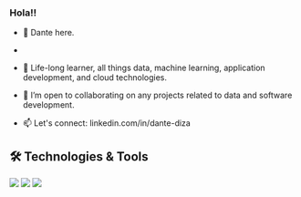 ### Hola!!

- 👋 Dante here.
- 
- 👀 Life-long learner, all things data, machine learning, application development, and cloud technologies.
 
- 💞️ I’m open to collaborating on any projects related to data and software development.
- 📫 Let's connect: linkedin.com/in/dante-diza




## 🛠️ Technologies & Tools

![](https://img.shields.io/badge/Code-JavaScript-informational?style=flat&color=informational&logo=javascript)
![](https://img.shields.io/badge/Code-React-informational?style=flat&color=informational&logo=react)
![](https://img.shields.io/npm/v/npm.svg?logo=npm)



<!---
ddiza/ddiza is a ✨ special ✨ repository because its `README.md` (this file) appears on your GitHub profile.
You can click the Preview link to take a look at your changes.
--->
